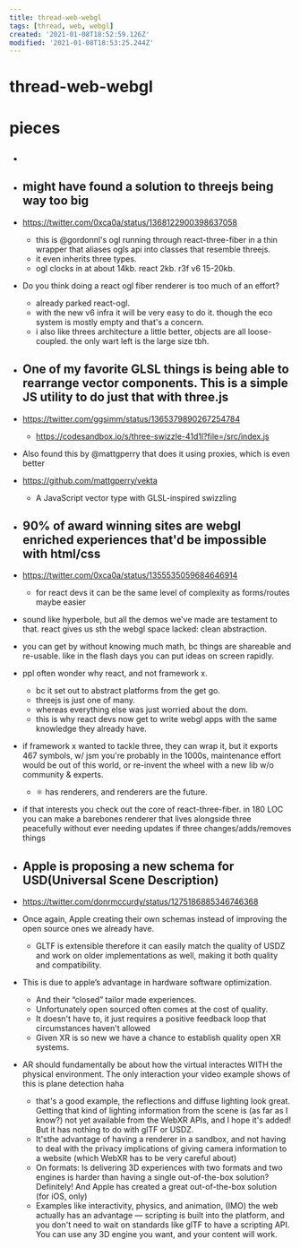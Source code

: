 ```yaml
---
title: thread-web-webgl
tags: [thread, web, webgl]
created: '2021-01-08T18:52:59.126Z'
modified: '2021-01-08T18:53:25.244Z'
---
```


# thread-web-webgl

# pieces

- ## 

- ## might have found a solution to threejs being way too big 
- https://twitter.com/0xca0a/status/1368122900398637058
  - this is @gordonnl's ogl running through react-three-fiber in a thin wrapper that aliases ogls api into classes that resemble threejs. 
  - it even inherits three types. 
  - ogl clocks in at about 14kb. react 2kb. r3f v6 15-20kb.
- Do you think doing a react ogl fiber renderer is too much of an effort?
  - already parked react-ogl. 
  - with the new v6 infra it will be very easy to do it. though the eco system is mostly empty and that's a concern. 
  - i also like threes architecture a little better, objects are all loose-coupled. the only wart left is the large size tbh.

- ## One of my favorite GLSL things is being able to rearrange vector components. This is a simple JS utility to do just that with three.js
- https://twitter.com/ggsimm/status/1365379890267254784
  - https://codesandbox.io/s/three-swizzle-41d1l?file=/src/index.js
- Also found this by @mattgperry that does it using proxies, which is even better
- https://github.com/mattgperry/vekta
  - A JavaScript vector type with GLSL-inspired swizzling

- ## 90% of award winning sites are webgl enriched experiences that'd be impossible with html/css
- https://twitter.com/0xca0a/status/1355535059684646914
  - for react devs it can be the same level of complexity as forms/routes maybe easier
- sound like hyperbole, but all the demos we've made are testament to that. react gives us sth the webgl space lacked: clean abstraction. 
- you can get by without knowing much math, bc things are shareable and re-usable. like in the flash days you can put ideas on screen rapidly.
- ppl often wonder why react, and not framework x. 
  - bc it set out to abstract platforms from the get go. 
  - threejs is just one of many. 
  - whereas everything else was just worried about the dom.
  -  this is why react devs now get to write webgl apps with the same knowledge they already have.
- if framework x wanted to tackle three, they can wrap it, but it exports 467 symbols, w/ jsm you're probably in the 1000s, maintenance effort would be out of this world, or re-invent the wheel with a new lib w/o community & experts. 
  - ⚛️ has renderers, and renderers are the future.
- if that interests you check out the core of react-three-fiber. in 180 LOC you can make a barebones renderer that lives alongside three peacefully without ever needing updates if three changes/adds/removes things

- ## Apple is proposing a new schema for USD(Universal Scene Description)
- https://twitter.com/donrmccurdy/status/1275186885346746368
- Once again, Apple creating their own schemas instead of improving the open source ones we already have.
  - GLTF is extensible therefore it can easily match the quality of USDZ and work on older implementations as well, making it both quality and compatibility.
- This is due to apple’s advantage in hardware software optimization. 
  - And their “closed” tailor made experiences. 
  - Unfortunately open sourced often comes at the cost of quality.
  - It doesn't have to, it just requires a positive feedback loop that circumstances haven't allowed
  - Given XR is so new we have a chance to establish quality open XR systems.
- AR should fundamentally be about how the virtual interactes WITH the physical environment. The only interaction your video example shows of this is plane detection haha
  - that's a good example, the reflections and diffuse lighting look great. Getting that kind of lighting information from the scene is (as far as I know?) not yet available from the WebXR APIs, and I hope it's added! But it has nothing to do with glTF or USDZ. 
  - It'sthe advantage of having a renderer in a sandbox, and not having to deal with the privacy implications of giving camera information to a website (which WebXR has to be very careful about)
  - On formats: Is delivering 3D experiences with two formats and two engines is harder than having a single out-of-the-box solution? Definitely! And Apple has created a great out-of-the-box solution (for iOS, only)
  - Examples like interactivity, physics, and animation, (IMO) the web actually has an advantage — scripting is built into the platform, and you don't need to wait on standards like glTF to have a scripting API. You can use any 3D engine you want, and your content will work. 
